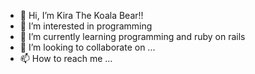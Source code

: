 - 👋 Hi, I’m Kira The Koala Bear!!
- 👀 I’m interested in programming
- 🌱 I’m currently learning programming and ruby on rails
- 💞️ I’m looking to collaborate on ...
- 📫 How to reach me ...

<!---
mike-koala-bear/mike-koala-bear is a ✨ special ✨ repository because its `README.md` (this file) appears on your GitHub profile.
You can click the Preview link to take a look at your changes.
--->
